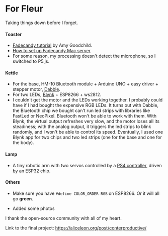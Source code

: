 # For Fleur

Taking things down before I forget.

#### Toaster

- [Fadecandy tutorial](https://www.instructables.com/How-to-Control-Addressable-LEDs-With-Fadecandy-and/) by Amy Goodchild.
- [How to set up Fadecandy Mac server](https://groups.google.com/g/fadecandy/c/FvVmTFIXn5A)
- For some reason, my processing doesn't detect the microphone, so I switched to P5.js. 

#### Kettle

- For the base, HM-10 Bluetooth module + Arduino UNO + easy driver + stepper motor, [Dabble](https://github.com/STEMpedia/Dabble).
- For two LEDs, [Blynk](https://github.com/blynkkk/blynk-library) + ESP8266 + ws2812. 
- I couldn't get the motor and the LEDs working together. I probably could have if I had bought the expensive RGB LEDs. It turns out with Dabble, the Bluetooth chip we bought can't run led strips with libraries like FastLed or NeoPixel. Bluetooth won't be able to work with them. With Blynk, the virtual output refreshes very slow, and the motor loses all its steadiness; with the analog output, it triggers the led strips to blink randomly, and I won't be able to control its speed. Eventually, I used one Blynk app for two chips and two led strips (one for the base and one for the body).

#### Lamp

- A tiny robotic arm with two servos controlled by a [PS4 controller](https://github.com/aed3/PS4-esp32/blob/master/README.md), driven by an ESP32 chip.

#### Others

- Make sure you have `#define COLOR_ORDER RGB` on ESP8266. Or it will all go **green**.

- Added some photos



I thank the open-source community with all of my heart.

Link to the final project:  https://aliceleon.org/post/conterproductive/